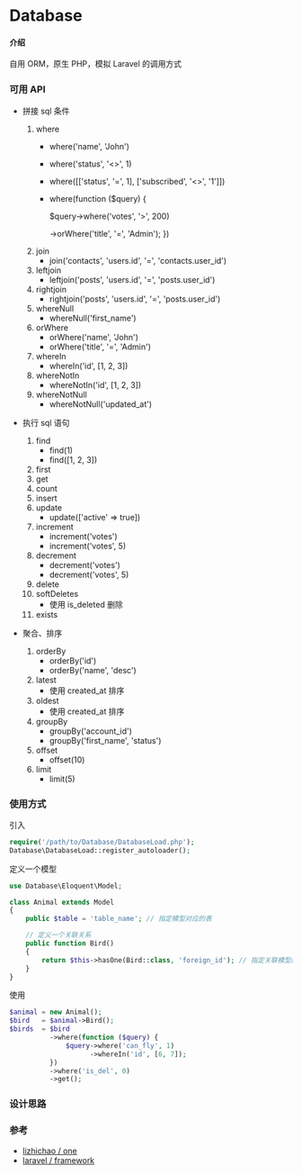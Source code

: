 # Database

#### 介绍

自用 ORM，原生 PHP，模拟 Laravel 的调用方式

### 可用 API

* 拼接 sql 条件
    1. where
        * where('name', 'John')
        * where('status', '<>', 1)
        * where([['status', '=', 1], ['subscribed', '<>', '1']])
        * where(function ($query) { 

            $query->where('votes', '>', 200)
            
            ->orWhere('title', '=', 'Admin'); 
        })
    2. join
        * join('contacts', 'users.id', '=', 'contacts.user_id')
    3. leftjoin
        * leftjoin('posts', 'users.id', '=', 'posts.user_id')
    4. rightjoin
        * rightjoin('posts', 'users.id', '=', 'posts.user_id')
    5. whereNull
        * whereNull('first_name')
    6. orWhere
        * orWhere('name', 'John')
        * orWhere('title', '=', 'Admin')
    7. whereIn
        * whereIn('id', [1, 2, 3])
    8. whereNotIn
        * whereNotIn('id', [1, 2, 3])
    9. whereNotNull
        * whereNotNull('updated_at')

* 执行 sql 语句
    1. find
        * find(1)
        * find([1, 2, 3])
    2. first
    3. get
    4. count
    5. insert
    6. update
        * update(['active' => true])
    7. increment
        * increment('votes')
        * increment('votes', 5)
    8. decrement
        * decrement('votes')
        * decrement('votes', 5)
    9. delete
    10. softDeletes
        * 使用 is_deleted 删除
    11. exists
    
* 聚合、排序
    1. orderBy
        * orderBy('id')
        * orderBy('name', 'desc')
    2. latest
        * 使用 created_at 排序
    3. oldest
        * 使用 created_at 排序
    4. groupBy
        * groupBy('account_id')
        * groupBy('first_name', 'status')
    5. offset
        * offset(10)
    6. limit
        * limit(5)

### 使用方式

引入

```php
require('/path/to/Database/DatabaseLoad.php');
Database\DatabaseLoad::register_autoloader();
```

定义一个模型

```php
use Database\Eloquent\Model;

class Animal extends Model
{
    public $table = 'table_name'; // 指定模型对应的表

    // 定义一个关联关系
    public function Bird()
    {
        return $this->hasOne(Bird::class, 'foreign_id'); // 指定关联模型的类名，外键名
    }
}
```

使用

```php
$animal = new Animal();
$bird   = $animal->Bird();
$birds  = $bird
          ->where(function ($query) {
              $query->where('can_fly', 1)
                    ->whereIn('id', [6, 7]);
          })
          ->where('is_del', 0)
          ->get();
```
### 设计思路


### 参考
* [lizhichao / one](https://github.com/lizhichao/one)
* [laravel / framework](https://github.com/laravel/framework)